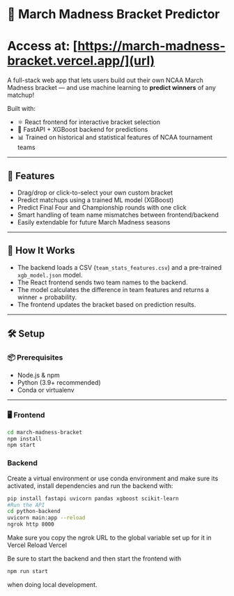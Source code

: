 # 🏀 March Madness Bracket Predictor
# Access at: [https://march-madness-bracket.vercel.app/](url)

A full-stack web app that lets users build out their own NCAA March Madness bracket — and use machine learning to **predict winners** of any matchup!

Built with:
- ⚛️ React frontend for interactive bracket selection
- 🐍 FastAPI + XGBoost backend for predictions
- 📊 Trained on historical and statistical features of NCAA tournament teams

---

## 🚀 Features

- Drag/drop or click-to-select your own custom bracket
- Predict matchups using a trained ML model (XGBoost)
- Predict Final Four and Championship rounds with one click
- Smart handling of team name mismatches between frontend/backend
- Easily extendable for future March Madness seasons

---

## 🧠 How It Works

- The backend loads a CSV (`team_stats_features.csv`) and a pre-trained `xgb_model.json` model.
- The React frontend sends two team names to the backend.
- The model calculates the difference in team features and returns a winner + probability.
- The frontend updates the bracket based on prediction results.

---

## 🛠️ Setup

### 📦 Prerequisites
- Node.js & npm
- Python (3.9+ recommended)
- Conda or virtualenv

---

### 🖥️ Frontend

```bash
cd march-madness-bracket
npm install
npm start
```

### Backend
Create a virtual environment or use conda environment and make sure its activated, install dependencies and run the backend with:
```bash
pip install fastapi uvicorn pandas xgboost scikit-learn
#Run the API
cd python-backend
uvicorn main:app --reload
ngrok http 8000
```
Make sure you copy the ngrok URL to the global variable set up for it in Vercel
Reload Vercel

Be sure to start the backend and then start the frontend with
```bash
npm run start
```
when doing local development.
